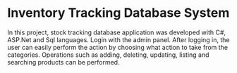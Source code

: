 # Inventory Tracking Database System
In this project, stock tracking database application was developed with C#, ASP.Net and Sql languages.
Login with the admin panel. After logging in, the user can easily perform the action by choosing what action to take from the categories. 
Operations such as adding, deleting, updating, listing and searching products can be performed.
